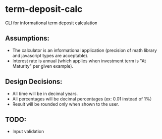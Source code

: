 # term-deposit-calc

CLI for informational term deposit calculation

## Assumptions:

-   The calculator is an informational application (precision of math library and javascript types are acceptable).
-   Interest rate is annual (which applies when investment term is "At Maturity" per given example).

## Design Decisions:

-   All time will be in decimal years.
-   All percentages will be decimal percentages (ex: 0.01 instead of 1%)
-   Result will be rounded only when shown to the user.

## TODO:
-   Input validation
